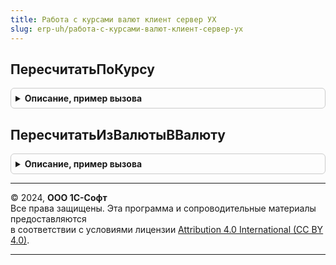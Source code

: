 ```yaml
---
title: Работа с курсами валют клиент сервер УХ
slug: erp-uh/работа-с-курсами-валют-клиент-сервер-ух
---
```



## ПересчитатьПоКурсу
<details style="margin: 1em 0; padding: 0.5em; border: 1px solid #ccc; border-radius: 6px;">

<summary style="font-weight: bold; cursor: pointer;">Описание, пример вызова</summary>

```bsl
// Подсистема "Валюты"
//
////////////////////////////////////////////////////////////////////////////////

////////////////////////////////////////////////////////////////////////////////
// ПРОГРАММНЫЙ ИНТЕРФЕЙС

// Устарела. Следует использовать РаботаСКурсамиВалютКлиентСервер.ПересчитатьПоКурсу.
//Пересчитывает Сумму из Текущей валюты в Новую валюту по параметрам их курсов.
//   Параметры курсов валют можно получить воспользовавшись функцией
//   РаботаСКурсамиВалют.ПолучитьКурсВалюты(Валюта, ДатаКурса).
//
// Параметры:
//   Сумма                  (Число)     Сумма, которую следует пересчитать
//   ПараметрыТекущегоКурса (Структура) Параметры курса валюты, из которой надо пересчитать
//       |- Валюта    (СправочникСсылка.Валюты)
//       |- Курс      (Число)
//       |- Кратность (Число)
//   ПараметрыНовогоКурса   (Структура) Параметры курса валюты, в  которую надо пересчитать
//       |- Валюта    (СправочникСсылка.Валюты)
//       |- Курс      (Число)
//       |- Кратность (Число)
//
// Возвращаемое значение:
//   (Число) Сумма, пересчитанная в другую валюту
//
Функция ПересчитатьПоКурсу(Сумма, ПараметрыТекущегоКурса, ПараметрыНовогоКурса) Экспорт
```

Пример вызова
```bsl
Результат = РаботаСКурсамиВалютКлиентСерверУХ.ПересчитатьПоКурсу(Сумма, ПараметрыТекущегоКурса, ПараметрыНовогоКурса) 
```
</details>

## ПересчитатьИзВалютыВВалюту
<details style="margin: 1em 0; padding: 0.5em; border: 1px solid #ccc; border-radius: 6px;">

<summary style="font-weight: bold; cursor: pointer;">Описание, пример вызова</summary>

```bsl

// Устарела. Следует использовать функцию ПересчитатьПоКурсу.
//
// Пересчитывает сумму из валюты ВалютаНач по курсу ПоКурсуНач
// в валюту ВалютаКон по курсу ПоКурсуКон.
//
// Параметры:
//   Сумма          - Число - Сумма, которую следует пересчитать.
//   ВалютаНач      - СправочникСсылка.Валюты - Валюта, из которой надо пересчитать.
//   ВалютаКон      - СправочникСсылка.Валюты - Валюта, в  которую надо пересчитать.
//   ПоКурсуНач     - Число - Курс, из которого надо пересчитать.
//   ПоКурсуКон     - Число - Курс, в  который  надо пересчитать.
//   ПоКратностьНач - Число - Кратность, из которой надо пересчитать (по умолчанию = 1).
//   ПоКратностьКон - Число - Кратность, в  которую надо пересчитать (по умолчанию = 1).
//
// Возвращаемое значение:
//   Число - Сумма, пересчитанная в другую валюту.
//
Функция ПересчитатьИзВалютыВВалюту(Сумма, ВалютаНач, ВалютаКон, ПоКурсуНач, ПоКурсуКон, Экспорт
```

Пример вызова
```bsl
Результат = РаботаСКурсамиВалютКлиентСерверУХ.ПересчитатьИзВалютыВВалюту(Сумма, ВалютаНач, ВалютаКон, ПоКурсуНач, ПоКурсуКон, );
```
</details>

---

© 2024, **ООО 1С-Софт**  
Все права защищены. Эта программа и сопроводительные материалы предоставляются  
в соответствии с условиями лицензии [Attribution 4.0 International (CC BY 4.0)](https://creativecommons.org/licenses/by/4.0/legalcode).

---
